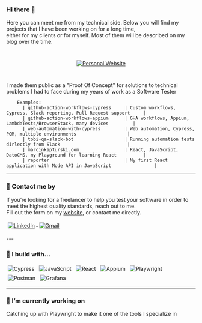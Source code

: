### Hi there 👋

Here you can meet me from my technical side. Below you will find my projects that I have been working on for a long time, <br />
either for my clients or for myself. Most of them will be described on my blog over the time.
<br /><br />
<p align="center">
  <a target="_blank" href="https://marcinkapturski.com">
    <img src="https://img.shields.io/badge/Personal_Website-link_here-blue?logo=React" alt="Personal Website" style="vertical-align:top; margin:10px">
  </a>  
</p>
<br />
I made them public as a "Proof Of Concept" for solutions to technical problems I had to face during my years of work as a Software Tester

```gherkin
    Examples:
      | github-action-workflows-cypress     | Custom workflows, Cypress, Slack reporting, Pull Request support     |
      | github-action-workflows-appium      | GHA workflows, Appium, LambdaTests/BrowserStack, many devices         |
      | web-automation-with-cypress         | Web automation, Cypress, POM, multiple environments                   |
      | tobi-qa-slack-bot                   | Running automation tests dirlectly from Slack                         |
      | marcinkapturski.com                 | React, JavaScript, DatoCMS, my Playground for learning React          |
      | reporter                            | My first React application with Node API in JavaScript                |
```

---

### 📢 Contact me by

If you’re looking for a freelancer to help you test your software in order to meet the highest quality standards, reach out to me. <br />
Fill out the form on my <a target="_blank" href="https://marcinkapturski.com">website</a>, or contact me directly.

<p align="left">
  <a href="https://www.linkedin.com/in/marcin-kapturski/">
    <img src="https://img.shields.io/badge/LinkedIn-_-blue?logo=LinkedIn" alt="LinkedIn" style="vertical-align:top; margin:4px">
  </a>

  <a href="mailto:marcin.kapturski.m@gmail.com">
    <img src="https://img.shields.io/badge/Gmail-_-blue?logo=Gmail" alt="Gmail" style="vertical-align:top; margin:4px">
  </a>
</p>
---

### 🚧 I build with...

<p align="left">
    <img src="https://img.shields.io/badge/Cypress-_-blue?logo=Cypress" alt="Cypress" style="vertical-align:top; margin:4px">
    <img src="https://img.shields.io/badge/JavaScript-_-blue?logo=JavaScript" alt="JavaScript" style="vertical-align:top; margin:4px">
    <img src="https://img.shields.io/badge/React-_-blue?logo=React" alt="React" style="vertical-align:top; margin:4px">
    <img src="https://img.shields.io/badge/Appium-_-blue?logo=Appium" alt="Appium" style="vertical-align:top; margin:4px">
    <img src="https://img.shields.io/badge/Playwright-_-blue?logo=Playwright" alt="Playwright" style="vertical-align:top; margin:4px">
    <img src="https://img.shields.io/badge/Postman-_-blue?logo=Postman" alt="Postman" style="vertical-align:top; margin:4px">
    <img src="https://img.shields.io/badge/Grafana-_-blue?logo=Grafana" alt="Grafana" style="vertical-align:top; margin:4px">
</p>

---

### 🌱 I’m currently working on
Catching up with Playwright to make it one of the tools I specialize in
</p>
